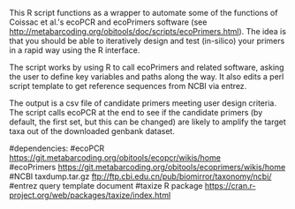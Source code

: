 This R script functions as a wrapper to automate some of the functions of Coissac et al.'s ecoPCR and ecoPrimers software (see http://metabarcoding.org/obitools/doc/scripts/ecoPrimers.html). The idea is that you should be able to iteratively design and test (in-silico) your primers in a rapid way using the R interface.

The script works by using R to call ecoPrimers and related software, asking the user to define key variables and paths along the way. It also edits a perl script template to get reference sequences from NCBI via entrez.

The output is a csv file of candidate primers meeting user design criteria. The script calls ecoPCR at the end to see if the candidate primers (by default, the first set, but this can be changed) are likely to amplify the target taxa out of the downloaded genbank dataset. 



#dependencies: 
#ecoPCR https://git.metabarcoding.org/obitools/ecopcr/wikis/home   
#ecoPrimers https://git.metabarcoding.org/obitools/ecoprimers/wikis/home
#NCBI taxdump.tar.gz ftp://ftp.cbi.edu.cn/pub/biomirror/taxonomy/ncbi/
#entrez query template document 
#taxize R package   https://cran.r-project.org/web/packages/taxize/index.html
